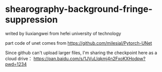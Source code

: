 # shearography-background-fringe-suppression

writed by liuxiangwei from hefei university of technology

part code of unet comes from https://github.com/milesial/Pytorch-UNet


Since github can't upload larger files, I'm sharing the checkpoint here as a cloud drive：
https://pan.baidu.com/s/1JVuLlqkmj4n2FxoKXHodpw?pwd=1234 

